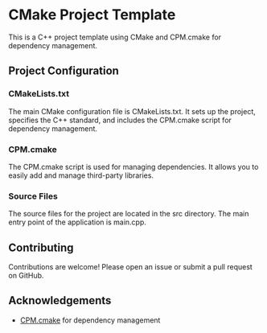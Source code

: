 # CMake Project Template
This is a C++ project template using CMake and CPM.cmake for dependency management.

## Project Configuration

### CMakeLists.txt

The main CMake configuration file is CMakeLists.txt. It sets up the project, specifies the C++ standard, and includes the CPM.cmake script for dependency management.

### CPM.cmake

The CPM.cmake script is used for managing dependencies. It allows you to easily add and manage third-party libraries.

### Source Files

The source files for the project are located in the src directory. The main entry point of the application is main.cpp.

## Contributing

Contributions are welcome! Please open an issue or submit a pull request on GitHub.

## Acknowledgements

- [CPM.cmake](https://github.com/cpm-cmake/CPM.cmake) for dependency management
